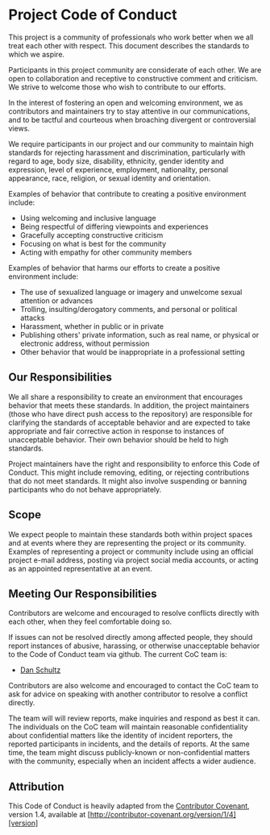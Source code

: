 # Project Code of Conduct

This project is a community of professionals who work better when we
all treat each other with respect.  This document describes the
standards to which we aspire.

Participants in this project community are considerate of each other.
We are open to collaboration and receptive to constructive comment and
criticism.  We strive to welcome those who wish to contribute to our
efforts.

In the interest of fostering an open and welcoming environment, we as
contributors and maintainers try to stay attentive in our
communications, and to be tactful and courteous when broaching
divergent or controversial views.

We require participants in our project and our community to maintain
high standards for rejecting harassment and discrimination,
particularly with regard to age, body size, disability, ethnicity,
gender identity and expression, level of experience, employment,
nationality, personal appearance, race, religion, or sexual identity
and orientation.

Examples of behavior that contribute to creating a positive
environment include:

* Using welcoming and inclusive language
* Being respectful of differing viewpoints and experiences
* Gracefully accepting constructive criticism
* Focusing on what is best for the community
* Acting with empathy for other community members

Examples of behavior that harms our efforts to create a positive
environment include:

* The use of sexualized language or imagery and unwelcome sexual attention or
advances
* Trolling, insulting/derogatory comments, and personal or political attacks
* Harassment, whether in public or in private
* Publishing others' private information, such as real name, or
  physical or electronic address, without permission
* Other behavior that would be inappropriate in a professional setting

## Our Responsibilities

We all share a responsibility to create an environment that encourages
behavior that meets these standards.  In addition, the
project maintainers (those who have direct push access to the repository)
are responsible for clarifying the standards of acceptable behavior
and are expected to take appropriate and fair corrective action in
response to instances of unacceptable behavior.  Their own behavior
should be held to high standards.

Project maintainers have the right and responsibility to enforce this
Code of Conduct.  This might include removing, editing, or rejecting
contributions that do not meet standards.  It might also involve
suspending or banning participants who do not behave appropriately.

## Scope

We expect people to maintain these standards both within project
spaces and at events where they are representing the project or its
community. Examples of representing a project or community include
using an official project e-mail address, posting via project social
media accounts, or acting as an appointed representative at an event.

## Meeting Our Responsibilities

Contributors are welcome and encouraged to resolve conflicts directly
with each other, when they feel comfortable doing so.

If issues can not be resolved directly among affected people, they should
report instances of abusive, harassing, or otherwise unacceptable
behavior to the Code of Conduct team via github. The current CoC team is:

* [Dan Schultz](https://github.com/slifty)

Contributors are also welcome and encouraged to contact the CoC team
to ask for advice on speaking with another contributor to resolve a
conflict directly.

The team will will review reports, make inquiries and respond as best
it can.  The individuals on the CoC team will maintain reasonable
confidentiality about confidential matters like the identity of
incident reporters, the reported participants in incidents, and the
details of reports.  At the same time, the team might discuss
publicly-known or non-confidential matters with the community,
especially when an incident affects a wider audience.

## Attribution

This Code of Conduct is heavily adapted from the
[Contributor Covenant][homepage], version 1.4, available at
[http://contributor-covenant.org/version/1/4][version]

[homepage]: http://contributor-covenant.org
[version]: http://contributor-covenant.org/version/1/4/
